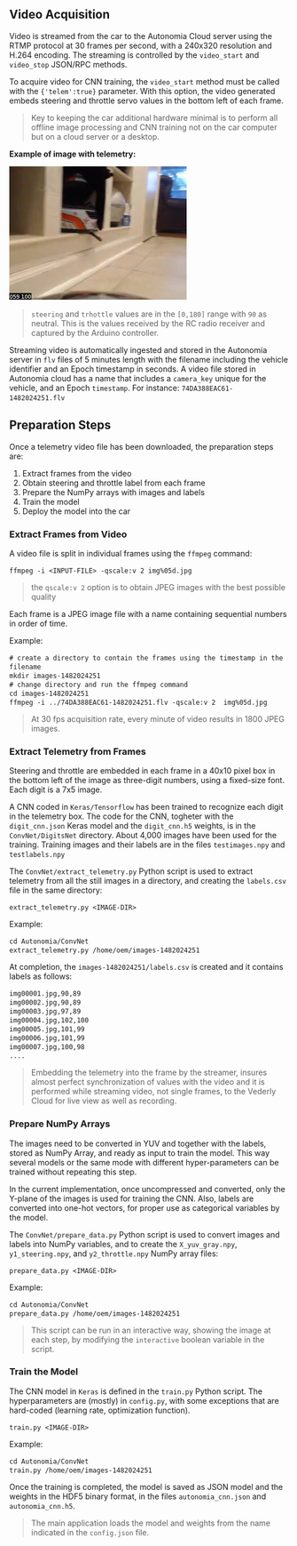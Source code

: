 ## Video Acquisition 

Video is streamed from the car to the Autonomia Cloud server using the RTMP protocol at 30 frames per second, with a 240x320 resolution and H.264 encoding. The streaming is controlled by the `video_start` and `video_stop` JSON/RPC methods.

To acquire video for CNN training, the `video_start` method must be called with the `{'telem':true}` parameter. With this option, the video generated embeds steering and throttle servo values in the bottom left of each frame. 

>Key to keeping the car additional hardware minimal is to perform all offline image processing and CNN training not on the car computer but on a cloud server or a desktop.

**Example of image with telemetry:**

![Image with telemetry](../docs/img00455.jpg "image with telemetry")

> `steering` and `trhottle` values are in the `[0,180]` range with `90` as neutral. This is the values received by the RC radio receiver and captured by the Arduino controller.

Streaming video is automatically ingested and stored in the Autonomia server in `flv` files of 5 minutes length with the filename including the vehicle identifier and an Epoch timestamp in seconds. A video file stored in Autonomia cloud has a name that includes a `camera_key` unique for the vehicle, and an Epoch `timestamp`. For instance: `74DA388EAC61-1482024251.flv`

## Preparation Steps
Once a telemetry video file has been downloaded, the preparation steps are:

1. Extract frames from the video
2. Obtain steering and throttle label from each frame
3. Prepare the NumPy arrays with images and labels
4. Train the model
5. Deploy the model into the car

### Extract Frames from Video
A video file is split in individual frames using the `ffmpeg` command:
```
ffmpeg -i <INPUT-FILE> -qscale:v 2 img%05d.jpg
```
> the `qscale:v 2` option is to obtain JPEG images with the best possible quality

Each frame is a JPEG image file with a name containing sequential numbers in order of time.

Example:
```
# create a directory to contain the frames using the timestamp in the filename
mkdir images-1482024251
# change directory and run the ffmpeg command
cd images-1482024251
ffmpeg -i ../74DA388EAC61-1482024251.flv -qscale:v 2  img%05d.jpg
```
> At 30 fps acquisition rate, every minute of video results in 1800 JPEG images.

### Extract Telemetry from Frames

Steering and throttle are embedded in each frame in a 40x10 pixel box in the bottom left of the image as three-digit numbers, using a fixed-size font. Each digit is a 7x5 image.

A CNN coded in `Keras/Tensorflow` has been trained to recognize each digit in the telemetry box. The code for the CNN, togheter with the `digit_cnn.json` Keras model and the `digit_cnn.h5` weights, is in the `ConvNet/DigitsNet` directory. About 4,000 images have been used for the training. Training images and their labels are in the files `testimages.npy` and `testlabels.npy`

The `ConvNet/extract_telemetry.py` Python script is used to extract telemetry from all the still images in a directory, and creating the `labels.csv` file in the same directory:
```
extract_telemetry.py <IMAGE-DIR>
```
Example:
```
cd Autonomia/ConvNet
extract_telemetry.py /home/oem/images-1482024251
```
At completion, the `images-1482024251/labels.csv` is created and it contains labels as follows:
```
img00001.jpg,90,89
img00002.jpg,90,89
img00003.jpg,97,89
img00004.jpg,102,100
img00005.jpg,101,99
img00006.jpg,101,99
img00007.jpg,100,98
....
```
>Embedding the telemetry into the frame by the streamer, insures almost perfect synchronization of values with the video and it is performed while streaming video, not single frames, to the Vederly Cloud for live view as well as recording.

### Prepare NumPy Arrays

The images need to be converted in YUV and together with the labels, stored as NumPy Array, and ready as input to train the model. This way several models or the same mode with different hyper-parameters can be trained without repeating this step.

In the current implementation, once uncompressed and converted, only the Y-plane of the images is used for training the CNN. Also, labels are converted into one-hot vectors, for proper use as categorical variables by the model.

The `ConvNet/prepare_data.py` Python script is used to convert images and labels into NumPy variables, and to create the `X_yuv_gray.npy`, `y1_steering.npy`, and `y2_throttle.npy` NumPy array files:
```
prepare_data.py <IMAGE-DIR>
```
Example:
```
cd Autonomia/ConvNet
prepare_data.py /home/oem/images-1482024251
```
> This script can be run in an interactive way, showing the image at each step, by modifying the `interactive` boolean variable in the script.

### Train the Model

The CNN model in `Keras` is defined in the `train.py` Python script. The hyperparameters are (mostly) in `config.py`, with some exceptions that are hard-coded (learning rate, optimization function).

```
train.py <IMAGE-DIR>
```
Example:
```
cd Autonomia/ConvNet
train.py /home/oem/images-1482024251
```
Once the training is completed, the model is saved as JSON model and the weights in the HDF5 binary format, in the files `autonomia_cnn.json` and `autonomia_cnn.h5`.

>The main application loads the model and weights from the name indicated in the `config.json` file.

